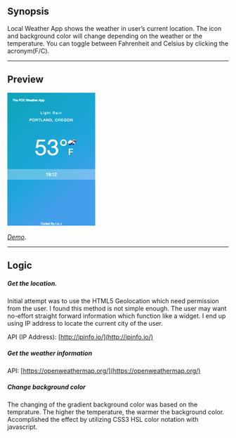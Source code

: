 ## Synopsis

Local Weather App shows the weather in user’s current location. The icon and background color will change depending on the weather or the temperature. You can toggle between Fahrenheit and Celsius by clicking the acronym(F/C). 

---
## Preview

![Project Preview](https://github.com/lizzyQ/Local-Weather-App-/blob/master/preview.png?raw=true)

[*Demo*](http://codepen.io/lizzyQ/full/qqeLWM/). 


***
## Logic

##### Get the location.

Initial attempt was to use the HTML5 Geolocation which need permission from the user. I found this method is not simple enough. The user may want no-effort straight forward information which function like a widget. I end up using IP address to locate the current city of the user. 

API (IP Address): [http://ipinfo.io/](http://ipinfo.io/)


##### Get the weather information

API: [https://openweathermap.org/](https://openweathermap.org/)

##### Change background color
 
The changing of the gradient background color was based on the temprature. The higher the temperature, the warmer the background color. Accomplished the effect by utilizing CSS3 HSL color notation with javascript.

